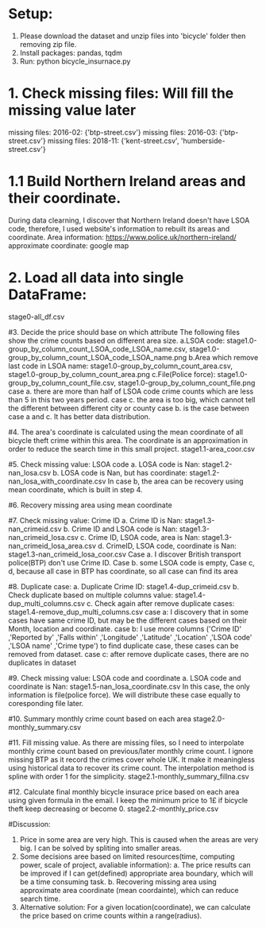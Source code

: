 # Setup:
1. Please download the dataset and unzip files into 'bicycle' folder then removing zip file.
2. Install packages: pandas, tqdm
3. Run: python bicycle_insurnace.py

# 1. Check missing files: Will fill the missing value later
missing files: 2016-02: {'btp-street.csv'}
missing files: 2016-03: {'btp-street.csv'}
missing files: 2018-11: {'kent-street.csv', 'humberside-street.csv'}

# 1.1 Build Northern Ireland areas and their coordinate.
During data clearning, I discover that Northern Ireland doesn't have LSOA code,
therefore, I used website's information to rebuilt its areas and coordinate.
Area information: https://www.police.uk/northern-ireland/
approximate coordinate: google map

# 2. Load all data into single DataFrame:
stage0-all_df.csv

#3. Decide the price should base on which attribute
The following files show the crime counts based on different area size.
a.LSOA code:                                  stage1.0-group_by_column_count_LSOA_code_LSOA_name.csv, stage1.0-group_by_column_count_LSOA_code_LSOA_name.png
b.Area which remove last code in LSOA name:   stage1.0-group_by_column_count_area.csv, stage1.0-group_by_column_count_area.png
c.File(Police force):                         stage1.0-group_by_column_count_file.csv, stage1.0-group_by_column_count_file.png
case a. there are more than half of LSOA code crime counts which are less than 5 in this two years period.
case c. the area is too big, which cannot tell the different between different city or county
case b. is the case between case a and c. It has better data distribution.

#4. The area's coordinate is calculated using the mean coordinate of all bicycle theft crime within this area.
The coordinate is an approximation in order to reduce the search time in this small project.
stage1.1-area_coor.csv

#5. Check missing value: LSOA code
a. LOSA code is Nan:                        stage1.2-nan_losa.csv
b. LOSA code is Nan, but has coordinate:    stage1.2-nan_losa_with_coordinate.csv
In case b, the area can be recovery using mean coordinate, which is built in step 4.

#6. Recovery missing area using mean coordinate

#7. Check missing value: Crime ID
a. Crime ID is Nan:                         stage1.3-nan_crimeid.csv
b. Crime ID and LSOA code is Nan:           stage1.3-nan_crimeid_losa.csv
c. Crime ID, LSOA code, area is Nan:        stage1.3-nan_crimeid_losa_area.csv
d. CrimeID, LSOA code, coordinate is Nan:   stage1.3-nan_crimeid_losa_coor.csv
Case a. I discover British transport police(BTP) don't use Crime ID.
Case b. some LSOA code is empty,
Case c, d, because all case in BTP has coordinate, so all case can find its area

#8. Duplicate case:
a. Duplicate Crime ID:                              stage1.4-dup_crimeid.csv
b. Check duplicate based on multiple columns value: stage1.4-dup_multi_columns.csv
c. Check again after remove duplicate cases:        stage1.4-remove_dup_multi_columns.csv
case a: I discovery that in some cases have same crime ID, but may be the different cases based on their Month, location and coordinate.
case b: I use more columns ('Crime ID' ,'Reported by' ,'Falls within' ,'Longitude' ,'Latitude' ,'Location' ,'LSOA code' ,'LSOA name' ,'Crime type')
to find duplicate case, these cases can be removed from dataset.
case c: after remove duplicate cases, there are no duplicates in dataset

#9. Check missing value: LSOA code and coordinate
a. LSOA code and coordinate is Nan:     stage1.5-nan_losa_coordinate.csv
In this case, the only information is file(police force). We will distribute these case equally to coresponding file later.

#10. Summary monthly crime count based on each area
stage2.0-monthly_summary.csv

#11. Fill missing value.
As there are missing files, so I need to interpolate monthly crime count based on previous/later monthly crime count.
I ignore missing BTP as it record the crimes cover whole UK. It make it meaningless using historical data to recover its crime count.
The interpolation method is spline with order 1 for the simplicity.
stage2.1-monthly_summary_fillna.csv

#12. Calculate final monthly bicycle insurace price based on each area using given formula in the email.
I keep the minimum price to 1£ if bicycle theft keep decreasing or become 0.
stage2.2-monthly_price.csv

#Discussion:
1. Price in some area are very high. This is caused when the areas are very big. I can be solved by spliting into smaller areas.
2. Some decisions aree based on limited resources(time, computing power, scale of project, avaliable information):
    a. The price results can be improved if I can get(defined) appropriate area boundary, which will be a time consuming task.
    b. Recovering missing area using approximate area coordinate (mean coordainte), which can reduce search time.
3. Alternative solution: For a given location(coordinate), we can calculate the price based on crime counts within a range(radius).
